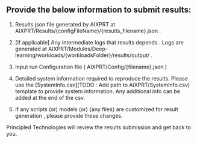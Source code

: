 
## Provide the below information to submit results:

1. Results json file generated by AIXPRT at AIXPRT/Results/{configFileName}/{results_filename}.json .

2. [If applicable] Any intermediate logs that results depends . Logs are generated at AIXPRT/Modules/Deep-learning/workloads/{workloadsFolder}/results/output/ .

3. Input run Configuration file ( AIXPRT/Config/{filename}.json )

4. Detailed system information required to reproduce the results. Please use the [SystemInfo.csv](TODO : Add path to AIXPRT/SystemInfo.csv) template to provide system information. Any additional info can be added at the end of the csv.

5. If any scripts (or) models (or) {any files} are customized for result generation , please provide these changes.

Principled Technologies will review the results submission and get back to you. 
